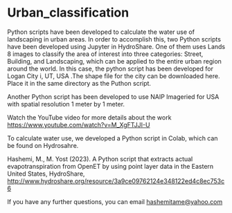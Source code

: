 # Urban_classification
 Python scripts have been developed to calculate the water use of landscaping in urban areas.   In order to accomplish this, two Python scripts have been developed using Jupyter in HydroShare. One of them uses Lands 8 images to classify the area of interest into three categories: Street, Building, and Landscaping, which can be applied to the entire urban region around the world. 
 In this case, the python script has been developed for Logan City i, UT, USA .The shape file for the city can be downloaded here. Place it in the same directory as the Puthon script.  

  Another Python script has been developed to use NAIP Imageried for USA with spatial resolution 1 meter by 1 meter.

   Watch the YouTube video for more details about the work 
   https://www.youtube.com/watch?v=M_XgFTJJI-U
 
 To calculate water use, we developed a Python script in Colab, which can be found on Hydrosahre.

   Hashemi, M., M. Yost (2023). A Python script that extracts actual evapotranspiration from OpenET by using point layer data in the Eastern United States, HydroShare, http://www.hydroshare.org/resource/3a9ce09762124e348122ed4c8ec753c6

   

   If you have any further questions, you can email hashemitame@yahoo.com 
